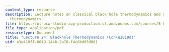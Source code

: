 ```yaml
---
content_type: resource
description: Lecture notes on classical black hole thermodynamics and quantum blackhole
  thermodynamics.
file: https://ol-ocw-studio-app-production.s3.amazonaws.com/courses/8-821-string-theory-fall-2008/a3e418ff0049144b2a70f4c8bdd5d8d1_lecture24.pdf
file_type: application/pdf
resourcetype: Document
title: "Lecture 24: Blackhole Thermodynamics (Con\u2019d)"
uid: a3e418ff-0049-144b-2a70-f4c8bdd5d8d1
---
```

